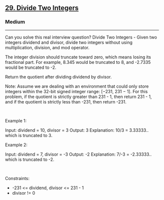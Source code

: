 <h2><a href="https://leetcode.com/problems/divide-two-integers/">29. Divide Two Integers</a></h2><h3>Medium</h3><hr>Can you solve this real interview question? Divide Two Integers - Given two integers dividend and divisor, divide two integers without using multiplication, division, and mod operator.

The integer division should truncate toward zero, which means losing its fractional part. For example, 8.345 would be truncated to 8, and -2.7335 would be truncated to -2.

Return the quotient after dividing dividend by divisor.

Note: Assume we are dealing with an environment that could only store integers within the 32-bit signed integer range: [−231, 231 − 1]. For this problem, if the quotient is strictly greater than 231 - 1, then return 231 - 1, and if the quotient is strictly less than -231, then return -231.

 

Example 1:


Input: dividend = 10, divisor = 3
Output: 3
Explanation: 10/3 = 3.33333.. which is truncated to 3.


Example 2:


Input: dividend = 7, divisor = -3
Output: -2
Explanation: 7/-3 = -2.33333.. which is truncated to -2.


 

Constraints:

 * -231 <= dividend, divisor <= 231 - 1
 * divisor != 0